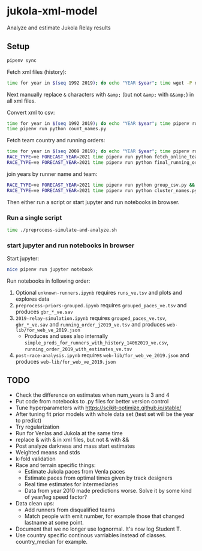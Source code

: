 # jukola-xml-model
Analyze and estimate Jukola Relay results

## Setup
```bash
pipenv sync
```

Fetch xml files (history):

```bash
time for year in $(seq 1992 2019); do echo "YEAR $year"; time wget -P data https://results.jukola.com/tulokset/results_j${year}_ju.xml; done
```
Next manually replace `&` characters with `&amp;` (but not `&amp;` with `&&amp;`) in all xml files.

Convert xml to csv:

```bash
time for year in $(seq 1992 2019); do echo "YEAR $year"; time pipenv run python result_xml_to_csv.py $year ve && head data/results_with_dist_j${year}_ve.tsv; done
time pipenv run python count_names.py
```

Fetch team country and running orders:

```bash
time for year in $(seq 2009 2019); do echo "YEAR $year"; time pipenv run python fetch_team_countries.py ${year} && wc data/team_countries_j${year}_ju.tsv; done
RACE_TYPE=ve FORECAST_YEAR=2021 time pipenv run python fetch_online_team_countries.py && RACE_TYPE=ju FORECAST_YEAR=2021 time pipenv run python fetch_online_team_countries.py 
RACE_TYPE=ve FORECAST_YEAR=2021 time pipenv run python final_running_order.py # Post race running order from results
```

join years by runner name and team:

```bash
RACE_TYPE=ve FORECAST_YEAR=2021 time pipenv run python group_csv.py && RACE_TYPE=ju FORECAST_YEAR=2021 time pipenv run python group_csv.py
RACE_TYPE=ve FORECAST_YEAR=2021 time pipenv run python cluster_names.py && RACE_TYPE=ju FORECAST_YEAR=2021 time pipenv run python cluster_names.py
```

Then either run a script or start jupyter and run notebooks in browser.

### Run a single script 
```bash
time ./preprocess-simulate-and-analyze.sh
```

### start jupyter and run notebooks in browser
Start jupyter:
```bash
nice pipenv run jupyter notebook
```

Run notebooks in following order:
1. Optional `unknown-runners.ipynb` requires `runs_ve.tsv` and plots and explores data
1. `preprocess-priors-grouped.ipynb` requires `grouped_paces_ve.tsv` and produces `gbr_*_ve.sav`
1. `2019-relay-simulation.ipynb` requires `grouped_paces_ve.tsv`, `gbr_*_ve.sav` and `running_order_j2019_ve.tsv` and produces `web-lib/for_web_ve_2019.json`
    - Produces and uses also internally `simple_preds_for_runners_with_history_14062019_ve.csv`, `running_order_2019_with_estimates_ve.tsv` 
1. `post-race-analysis.ipynb` requires `web-lib/for_web_ve_2019.json` and produces `web-lib/for_web_ve_2019.json`


## TODO

* Check the difference on estimates when num_years is 3 and 4 
* Put code from notebooks to .py files for better version control
* Tune hyperparameters with https://scikit-optimize.github.io/stable/
* After tuning fit prior models with whole data set (test set will be the year to predict)
* Try regularization
* Run for Venlas and Jukola at the same time
* replace & with &amp; in xml files, but not &amp; with &&amp;
* Post analyze darkness and mass start estimates
* Weighted means and stds
* k-fold validation
* Race and terrain specific things:
  * Estimate Jukola paces from Venla paces
  * Estimate paces from optimal times given by track designers
  * Real time estimates for intermediaries
  * Data from year 2010 made predictions worse. Solve it by some kind of year/leg speed factor?
* Data clean ups:
  * Add runners from disqualified teams
  * Match people with emit number, for example those that changed lastname at some point.
* Document that we no longer use lognormal. It's now log Student T. 
* Use country specific continous varriables instead of classes. country_median for example. 
    